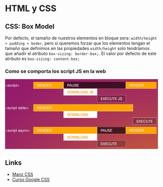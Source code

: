 # HTML y CSS

## CSS: Box Model
Por defecto, el tamaño de nuestros elementos en bloque sera: `width/height + padding + boder`, pero si queremos forzar que los elementos tengan el tamaño que definimos en las propiedades `width/height` solo tendríamos que añadir el atributo `box-sizing: border-box;`. El valor por defecto de este atributo es `box-sizing: content-box;`

### Como se comporta los script JS en la web
![JS rendering](./img/image.png)

## Links
- [Manz CSS](https://lenguajecss.com/css/)
- [Curso Google CSS](https://web.dev/learn/css)